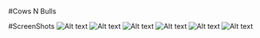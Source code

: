 #Cows N Bulls

#ScreenShots
![Alt text](https://cloud.githubusercontent.com/assets/16730480/18408001/34047784-773f-11e6-8bd4-6b43f236fc3c.png)
![Alt text](https://cloud.githubusercontent.com/assets/16730480/18408002/3441092e-773f-11e6-944a-6d0a532d4552.png)
![Alt text](https://cloud.githubusercontent.com/assets/16730480/18408003/39552e72-773f-11e6-9d56-f99206a00d87.png)
![Alt text](https://cloud.githubusercontent.com/assets/16730480/18408006/3abaa8aa-773f-11e6-8b26-c8e33ce06344.png)
![Alt text](https://cloud.githubusercontent.com/assets/16730480/18408007/435b644a-773f-11e6-8bb1-f9e162fda4af.png)
![Alt text](https://cloud.githubusercontent.com/assets/16730480/18408008/463a7430-773f-11e6-9571-41a556c996b4.png)
